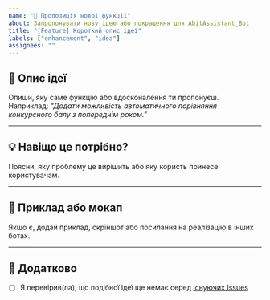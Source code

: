 ```yaml
---
name: "🧠 Пропозиція нової функції"
about: Запропонувати нову ідею або покращення для AbitAssistant_Bot
title: "[Feature] Короткий опис ідеї"
labels: ["enhancement", "idea"]
assignees: ""
---
```


## 🧾 Опис ідеї

Опиши, яку саме функцію або вдосконалення ти пропонуєш.  
Наприклад: *"Додати можливість автоматичного порівняння конкурсного балу з попереднім роком."*

---

## 💡 Навіщо це потрібно?

Поясни, яку проблему це вирішить або яку користь принесе користувачам.

---

## 🧩 Приклад або мокап

Якщо є, додай приклад, скріншот або посилання на реалізацію в інших ботах.

---

## 🔗 Додатково

- [ ] Я перевірив(ла), що подібної ідеї ще немає серед [існуючих Issues](https://github.com/OlexiyOdarchuk/AbitAssistant_Bot/issues)
